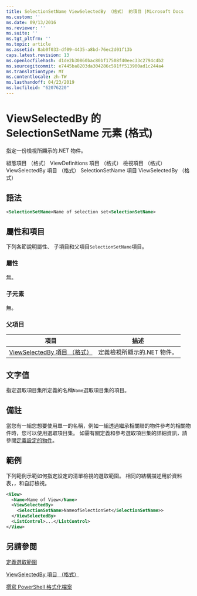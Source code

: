 ```yaml
---
title: SelectionSetName ViewSelectedBy （格式） 的項目 |Microsoft Docs
ms.custom: ''
ms.date: 09/13/2016
ms.reviewer: ''
ms.suite: ''
ms.tgt_pltfrm: ''
ms.topic: article
ms.assetid: 8ab0f033-df09-4435-a8bd-76ec2d01f13b
caps.latest.revision: 13
ms.openlocfilehash: d1de2b30860bac80bf17508f40eec33c2794c4b2
ms.sourcegitcommit: e7445ba8203da304286c591ff513900ad1c244a4
ms.translationtype: MT
ms.contentlocale: zh-TW
ms.lasthandoff: 04/23/2019
ms.locfileid: "62076220"
---
```

# <a name="selectionsetname-element-for-viewselectedby-format"></a>ViewSelectedBy 的 SelectionSetName 元素 (格式)

指定一份檢視所顯示的.NET 物件。

組態項目 （格式） ViewDefinitions 項目 （格式） 檢視項目 （格式） ViewSelectedBy 項目 （格式） SelectionSetName 項目 ViewSelectedBy （格式）

## <a name="syntax"></a>語法

```xml
<SelectionSetName>Name of selection set<SelectionSetName>
```

## <a name="attributes-and-elements"></a>屬性和項目

下列各節說明屬性、 子項目和父項目`SelectionSetName`項目。

### <a name="attributes"></a>屬性

無。

### <a name="child-elements"></a>子元素

無。

### <a name="parent-elements"></a>父項目

|項目|描述|
|-------------|-----------------|
|[ViewSelectedBy 項目 （格式）](./viewselectedby-element-format.md)|定義檢視所顯示的.NET 物件。|

## <a name="text-value"></a>文字值

指定選取項目集所定義的名稱`Name`選取項目集的項目。

## <a name="remarks"></a>備註

當您有一組您想要使用單一的名稱，例如一組透過繼承相關聯的物件參考的相關物件時，您可以使用選取項目集。 如需有關定義和參考選取項目集的詳細資訊，請參閱[定義設定的物件](./defining-selection-sets.md)。

## <a name="example"></a>範例

下列範例示範如何指定設定的清單檢視的選取範圍。 相同的結構描述用於資料表，，和自訂檢視。

```xml
<View>
  <Name>Name of View</Name>
  <ViewSelectedBy>
    <SelectionSetName>NameofSelectionSet</SelectionSetName>>
  </ViewSelectedBy>
  <ListControl>...</ListControl>
</View>
```

## <a name="see-also"></a>另請參閱

[定義選取範圍](./defining-selection-sets.md)

[ViewSelectedBy 項目 （格式）](./viewselectedby-element-format.md)

[撰寫 PowerShell 格式化檔案](./writing-a-powershell-formatting-file.md)
